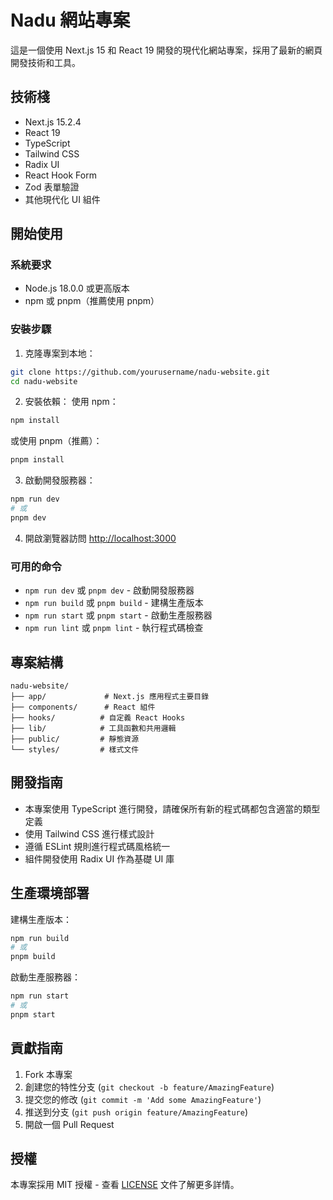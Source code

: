 # Nadu 網站專案

這是一個使用 Next.js 15 和 React 19 開發的現代化網站專案，採用了最新的網頁開發技術和工具。

## 技術棧

- Next.js 15.2.4
- React 19
- TypeScript
- Tailwind CSS
- Radix UI
- React Hook Form
- Zod 表單驗證
- 其他現代化 UI 組件

## 開始使用

### 系統要求

- Node.js 18.0.0 或更高版本
- npm 或 pnpm（推薦使用 pnpm）

### 安裝步驟

1. 克隆專案到本地：
```bash
git clone https://github.com/yourusername/nadu-website.git
cd nadu-website
```

2. 安裝依賴：
使用 npm：
```bash
npm install
```
或使用 pnpm（推薦）：
```bash
pnpm install
```

3. 啟動開發服務器：
```bash
npm run dev
# 或
pnpm dev
```

4. 開啟瀏覽器訪問 [http://localhost:3000](http://localhost:3000)

### 可用的命令

- `npm run dev` 或 `pnpm dev` - 啟動開發服務器
- `npm run build` 或 `pnpm build` - 建構生產版本
- `npm run start` 或 `pnpm start` - 啟動生產服務器
- `npm run lint` 或 `pnpm lint` - 執行程式碼檢查

## 專案結構

```
nadu-website/
├── app/             # Next.js 應用程式主要目錄
├── components/      # React 組件
├── hooks/          # 自定義 React Hooks
├── lib/            # 工具函數和共用邏輯
├── public/         # 靜態資源
└── styles/         # 樣式文件
```

## 開發指南

- 本專案使用 TypeScript 進行開發，請確保所有新的程式碼都包含適當的類型定義
- 使用 Tailwind CSS 進行樣式設計
- 遵循 ESLint 規則進行程式碼風格統一
- 組件開發使用 Radix UI 作為基礎 UI 庫

## 生產環境部署

建構生產版本：
```bash
npm run build
# 或
pnpm build
```

啟動生產服務器：
```bash
npm run start
# 或
pnpm start
```

## 貢獻指南

1. Fork 本專案
2. 創建您的特性分支 (`git checkout -b feature/AmazingFeature`)
3. 提交您的修改 (`git commit -m 'Add some AmazingFeature'`)
4. 推送到分支 (`git push origin feature/AmazingFeature`)
5. 開啟一個 Pull Request

## 授權

本專案採用 MIT 授權 - 查看 [LICENSE](LICENSE) 文件了解更多詳情。 